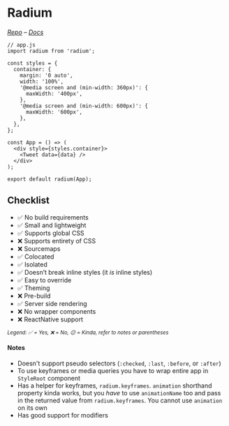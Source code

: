 # Radium

*[Repo](https://github.com/FormidableLabs/radium) – [Docs](https://formidable.com/open-source/radium/)*

```JS
// app.js
import radium from 'radium';

const styles = {
  container: {
    margin: '0 auto',
    width: '100%',
    '@media screen and (min-width: 360px)': {
      maxWidth: '400px',
    },
    '@media screen and (min-width: 600px)': {
      maxWidth: '600px',
    },
  },
};

const App = () => (
  <div style={styles.container}>
    <Tweet data={data} />
  </div>
);

export default radium(App);
```

## Checklist

- ✅ No build requirements
- ✅ Small and lightweight
- ✅ Supports global CSS
- ❌ Supports entirety of CSS
- ❌ Sourcemaps
- ✅ Colocated
- ✅ Isolated
- ✅ Doesn’t break inline styles (it _is_ inline styles)
- ✅ Easy to override
- ✅ Theming
- ❌ Pre-build
- ✅ Server side rendering
- ❌ No wrapper components
- ❌ ReactNative support

<sub><i>Legend: ✅ = Yes, ❌ = No, 😕 = Kinda, refer to notes or parentheses</i><sub>

#### Notes

- Doesn't support pseudo selectors (`:checked`, `:last`, `:before`, or `:after`)
- To use keyframes or media queries you have to wrap entire app in `StyleRoot` component
- Has a helper for keyframes, `radium.keyframes`. `animation` shorthand property kinda works, but you _have_ to use `animationName` too and pass in the returned value from `radium.keyframes`. You cannot use `animation` on its own
- Has good support for modifiers
